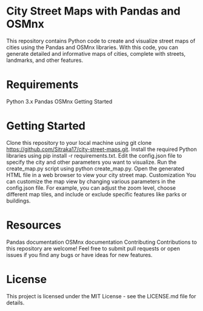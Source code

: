 # City Street Maps with Pandas and OSMnx
This repository contains Python code to create and visualize street maps of cities using the Pandas and OSMnx libraries. With this code, you can generate detailed and informative maps of cities, complete with streets, landmarks, and other features.

# Requirements
Python 3.x
Pandas
OSMnx
Getting Started

# Getting Started
Clone this repository to your local machine using git clone https://github.com/Sitraka17/city-street-maps.git.
Install the required Python libraries using pip install -r requirements.txt.
Edit the config.json file to specify the city and other parameters you want to visualize.
Run the create_map.py script using python create_map.py.
Open the generated HTML file in a web browser to view your city street map.
Customization
You can customize the map view by changing various parameters in the config.json file. For example, you can adjust the zoom level, choose different map tiles, and include or exclude specific features like parks or buildings.

# Resources
Pandas documentation
OSMnx documentation
Contributing
Contributions to this repository are welcome! Feel free to submit pull requests or open issues if you find any bugs or have ideas for new features.

# License
This project is licensed under the MIT License - see the LICENSE.md file for details.
